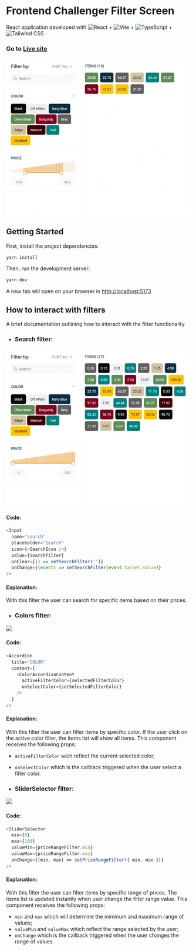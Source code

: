 # Frontend Challenger Filter Screen

React application developed with ![React](https://img.shields.io/badge/-React-05122A?style=flat&logo=react) + ![Vite](https://img.shields.io/badge/-Vite-05122A?style=flat&logo=vite) + ![TypeScript](https://img.shields.io/badge/-Typescript-05122A?style=flat&logo=typescript) + ![Tailwind CSS](https://img.shields.io/badge/-Tailwind%20CSS-05122A?style=flat&logo=tailwind-css)

### Go to [Live site](https://promo-movies.netlify.app)

![](public/app-presentation.gif)

## Getting Started

First, install the project dependencies:

```bash
yarn install
```

Then, run the development server:

```bash
yarn dev
```

A new tab will open on your browser in [http://localhost:5173](http://localhost:5173)

## How to interact with filters

A brief documentation outlining how to interact with the filter functionality

- ### Search filter:

![](public/app-presentation-search-filter.gif)

#### Code:

```js
<Input
  name="search"
  placeholder="Search"
  icon={<SearchIcon />}
  value={searchFilter}
  onClear={() => setSearchFilter('')}
  onChange={(event) => setSearchFilter(event.target.value)}
/>
```

#### Explanation:

With this filter the user can search for specific items based on their prices.

- ### Colors filter:

![](public/app-presentation-colors-filter.gif)

#### Code:

```js
<Accordion
  title="COLOR"
  content={
    <ColorAccordionContent
      activeFilterColor={selectedFilterColor}
      onSelectColor={setSelectedFilterColor}
    />
  }
/>
```

#### Explanation:

With this filter the user can filter items by specific color. If the user click on the active color filter, the items list will show all items. This component receives the following props:

- `activeFilterColor` wich reflect the current selected color;
- `onSelectColor` which is the callback triggered when the user select a filter color.

- ### SliderSelector filter:

![](public/app-presentation-slider-selector-filter.gif)

#### Code:

```js
<SliderSelector
  min={0}
  max={100}
  valueMin={priceRangeFilter.min}
  valueMax={priceRangeFilter.max}
  onChange={(min, max) => setPriceRangeFilter({ min, max })}
/>
```

#### Explanation:

With this filter the user can filter items by specific range of prices. The items list is updated instantly when user change the filter range value. This component receives the following props:

- `min` and `max` which will determine the minimum and maximum range of values;
- `valueMin` and `valueMax` which reflect the range selected by the user;
- `onChange` which is the callback triggered when the user changes the range of values.
